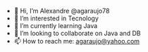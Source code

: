 - 👋 Hi, I’m   Alexandre   @agaraujo78
- 👀 I’m interested in Tecnology
- 🌱 I’m currently learning Java
- 💞️ I’m looking to collaborate on Java and DB
- 📫 How to reach me: agaraujo@yahoo.com

<!---
agaraujo78/agaraujo78 is a ✨ special ✨ repository because its `README.md` (this file) appears on your GitHub profile.
You can click the Preview link to take a look at your changes.
--->
